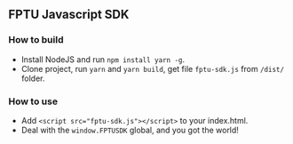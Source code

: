 ## FPTU Javascript SDK

### How to build
- Install NodeJS and run `npm install yarn -g`.
- Clone project, run `yarn` and `yarn build`, get file `fptu-sdk.js` from `/dist/` folder.

### How to use
- Add `<script src="fptu-sdk.js"></script>` to your index.html.
- Deal with the `window.FPTUSDK` global, and you got the world!
